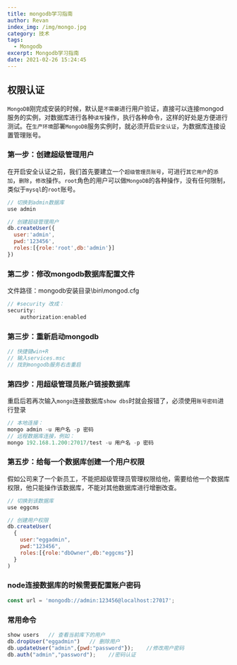 ```yaml
---
title: mongodb学习指南
author: Revan
index_img: /img/mongo.jpg
category: 技术
tags:
  - Mongodb
excerpt: Mongodb学习指南
date: 2021-02-26 15:24:45
---
```


## 权限认证
`MongoDB`刚完成安装的时候，默认是`不需要`进行用户验证，直接可以连接mongod服务的实例，对数据库进行各种`读写`操作，执行各种命令，这样的好处是方便进行测试。在`生产环境`部署`MongoDB`服务实例时，就必须开启`安全认证`，为数据库连接设置管理账号。
### 第一步：创建超级管理用户
在开启安全认证之前，我们首先要建立一个`超级管理员账号`，可进行`其它用户`的`添加`，`删除`，`修改`操作。`root`角色的用户可以做`MongoDB`的各种操作，没有任何限制，类似于`mysql`的`root`账号。
```js
// 切换到admin数据库
use admin
```
```js
// 创建超级管理用户
db.createUser({
  user:'admin',
  pwd:'123456',
  roles:[{role:'root',db:'admin'}]
})
```
### 第二步：修改mongodb数据库配置文件
文件路径：mongodb安装目录\bin\mongod.cfg
```js
// #security 改成：
security:
	authorization:enabled
```

### 第三步：重新启动mongodb
```js
// 快捷键win+R
// 输入services.msc
// 找到mongodb服务右击重启
```

### 第四步：用超级管理员账户链接数据库
重启后若再次输入`mongo`连接数据库`show dbs`时就会报错了，必须使用`账号密码`进行登录
```js
// 本地连接：
mongo admin -u 用户名 -p 密码
// 远程数据库连接，例如：
mongo 192.168.1.200:27017/test -u 用户名 -p 密码
```

### 第五步：给每一个数据库创建一个用户权限
假如公司来了一个新员工，不能把超级管理员管理权限给他，需要给他一个数据库权限，他只能操作该数据库，不能对其他数据库进行增删改查。
```js
// 切换到该数据库
use eggcms
```
```js
// 创建用户权限
db.createUser(
  {
    user:"eggadmin",
    pwd:"123456",
    roles:[{role:"dbOwner",db:"eggcms"}]
  }
)
```
### node连接数据库的时候需要配置账户密码
```js
const url = 'mongodb://admin:123456@localhost:27017';
```

### 常用命令
```js
show users   // 查看当前库下的用户
db.dropUser("eggadmin")   // 删除用户
db.updateUser("admin",{pwd:"password"});    //修改用户密码
db.auth("admin","password");    //密码认证
```